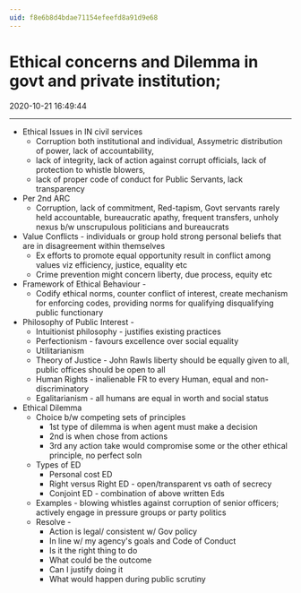 ```yaml
---
uid: f8e6b8d4bdae71154efeefd8a91d9e68
---
```


# Ethical concerns and Dilemma in govt and private institution; 
2020-10-21 16:49:44
            
---


-   Ethical Issues in IN civil services
    -   Corruption both institutional and individual, Assymetric distribution of power, lack of accountability,
    -   lack of integrity, lack of action against corrupt officials, lack of protection to whistle blowers,
    -   lack of proper code of conduct for Public Servants, lack transparency
-   Per 2nd ARC
    -   Corruption, lack of commitment, Red-tapism, Govt servants rarely held accountable, bureaucratic apathy, frequent transfers, unholy nexus b/w unscrupulous politicians and bureaucrats
-   Value Conflicts - individuals or group hold strong personal beliefs that are in disagreement within themselves
    -   Ex efforts to promote equal opportunity result in conflict among values viz efficiency, justice, equality etc
    -   Crime prevention might concern liberty, due process, equity etc
-   Framework of Ethical Behaviour -
    -   Codify ethical norms, counter conflict of interest, create mechanism for enforcing codes, providing norms for qualifying disqualifying public functionary
-   Philosophy of Public Interest -
    -   Intuitionist philosophy - justifies existing practices
    -   Perfectionism - favours excellence over social equality
    -   Utilitarianism
    -   Theory of Justice - John Rawls liberty should be equally given to all, public offices should be open to all
    -   Human Rights - inalienable FR to every Human, equal and non-discriminatory
    -   Egalitarianism - all humans are equal in worth and social status
-   Ethical Dilemma
    -   Choice b/w competing sets of principles
        -   1st type of dilemma is when agent must make a decision
        -   2nd is when chose from actions
        -   3rd any action take would compromise some or the other ethical principle, no perfect soln
    -   Types of ED
        -   Personal cost ED
        -   Right versus Right ED - open/transparent vs oath of secrecy
        -   Conjoint ED - combination of above written Eds
    -   Examples - blowing whistles against corruption of senior officers; actively engage in pressure groups or party politics
    -   Resolve -
        -   Action is legal/ consistent w/ Gov policy
        -   In line w/ my agency's goals and Code of Conduct
        -   Is it the right thing to do
        -   What could be the outcome
        -   Can I justify doing it
        -   What would happen during public scrutiny
 

 





